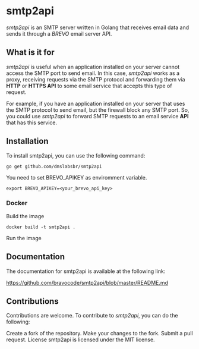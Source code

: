 # smtp2api
*smtp2api* is an SMTP server written in Golang that receives email data and sends it through a *BREVO* email server API.

## What is it for
*smtp2api* is useful when an application installed on your server cannot access the SMTP port to send email. In this case, *smtp2api* works as a proxy, receiving requests via the SMTP protocol and forwarding them via **HTTP** or **HTTPS API** to some email service that accepts this type of request.

For example, if you have an application installed on your server that uses the SMTP protocol to send email, but the firewall block any SMTP port. So, you could use *smtp2api* to forward SMTP requests to an email service **API** that has this service.


## Installation
To install smtp2api, you can use the following command:

```
go get github.com/dmslabsbr/smtp2api
```

You need to set BREVO_APIKEY as enviromment variable.

```
export BREVO_APIKEY=<your_brevo_api_key>
```
### Docker

 Build the image
```
docker build -t smtp2api .
```

 Run the image

 

## Documentation
The documentation for smtp2api is available at the following link:

https://github.com/bravocode/smtp2api/blob/master/README.md


## Contributions
Contributions are welcome. To contribute to *smtp2api*, you can do the following:

Create a fork of the repository.
Make your changes to the fork.
Submit a pull request.
License
smtp2api is licensed under the MIT license.